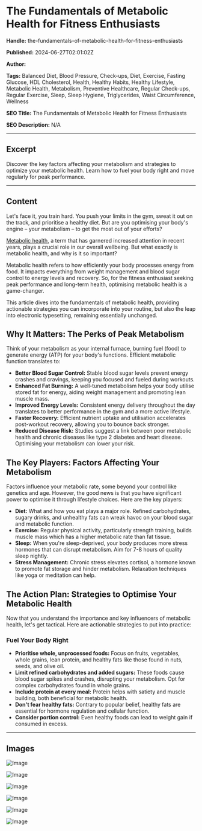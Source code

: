# The Fundamentals of Metabolic Health for Fitness Enthusiasts

**Handle:** the-fundamentals-of-metabolic-health-for-fitness-enthusiasts

**Published:** 2024-06-27T02:01:02Z

**Author:**  

**Tags:** Balanced Diet, Blood Pressure, Check-ups, Diet, Exercise, Fasting Glucose, HDL Cholesterol, Health, Healthy Habits, Healthy Lifestyle, Metabolic Health, Metabolism, Preventive Healthcare, Regular Check-ups, Regular Exercise, Sleep, Sleep Hygiene, Triglycerides, Waist Circumference, Wellness

**SEO Title:** The Fundamentals of Metabolic Health for Fitness Enthusiasts

**SEO Description:** N/A

---

## Excerpt

Discover the key factors affecting your metabolism and strategies to optimize your metabolic health. Learn how to fuel your body right and move regularly for peak performance.

---

## Content

Let's face it, you train hard. You push your limits in the gym, sweat it out on the track, and prioritise a healthy diet. But are you optimising your body's engine – your metabolism – to get the most out of your efforts?

[Metabolic health](https://www.bupa.co.uk/newsroom/ourviews/metabolic-health), a term that has garnered increased attention in recent years, plays a crucial role in our overall wellbeing. But what exactly is metabolic health, and why is it so important?

Metabolic health refers to how efficiently your body processes energy from food. It impacts everything from weight management and blood sugar control to energy levels and recovery. So, for the fitness enthusiast seeking peak performance and long-term health, optimising metabolic health is a game-changer.

This article dives into the fundamentals of metabolic health, providing actionable strategies you can incorporate into your routine, but also the leap into electronic typesetting, remaining essentially unchanged.

## Why It Matters: The Perks of Peak Metabolism

Think of your metabolism as your internal furnace, burning fuel (food) to generate energy (ATP) for your body's functions. Efficient metabolic function translates to:

- **Better Blood Sugar Control:** Stable blood sugar levels prevent energy crashes and cravings, keeping you focused and fueled during workouts.
- **Enhanced Fat Burning:** A well-tuned metabolism helps your body utilise stored fat for energy, aiding weight management and promoting lean muscle mass.
- **Improved Energy Levels:** Consistent energy delivery throughout the day translates to better performance in the gym and a more active lifestyle.
- **Faster Recovery:** Efficient nutrient uptake and utilisation accelerates post-workout recovery, allowing you to bounce back stronger.
- **Reduced Disease Risk:** Studies suggest a link between poor metabolic health and chronic diseases like type 2 diabetes and heart disease. Optimising your metabolism can lower your risk.

## The Key Players: Factors Affecting Your Metabolism

Factors influence your metabolic rate, some beyond your control like genetics and age. However, the good news is that you have significant power to optimise it through lifestyle choices. Here are the key players:

- **Diet:** What and how you eat plays a major role. Refined carbohydrates, sugary drinks, and unhealthy fats can wreak havoc on your blood sugar and metabolic function.
- **Exercise:** Regular physical activity, particularly strength training, builds muscle mass which has a higher metabolic rate than fat tissue.
- **Sleep:** When you're sleep-deprived, your body produces more stress hormones that can disrupt metabolism. Aim for 7-8 hours of quality sleep nightly.
- **Stress Management:** Chronic stress elevates cortisol, a hormone known to promote fat storage and hinder metabolism. Relaxation techniques like yoga or meditation can help.

## The Action Plan: Strategies to Optimise Your Metabolic Health

Now that you understand the importance and key influencers of metabolic health, let's get tactical. Here are actionable strategies to put into practice:

### Fuel Your Body Right

- **Prioritise whole, unprocessed foods:** Focus on fruits, vegetables, whole grains, lean protein, and healthy fats like those found in nuts, seeds, and olive oil.
- **Limit refined carbohydrates and added sugars:** These foods cause blood sugar spikes and crashes, disrupting your metabolism. Opt for complex carbohydrates found in whole grains.
- **Include protein at every meal:** Protein helps with satiety and muscle building, both beneficial for metabolic health.
- **Don't fear healthy fats:** Contrary to popular belief, healthy fats are essential for hormone regulation and cellular function.
- **Consider portion control:** Even healthy foods can lead to weight gain if consumed in excess.

---

## Images

![Image](undefined)

![Image](undefined)

![Image](undefined)

![Image](undefined)

![Image](undefined)

![Image](undefined)

